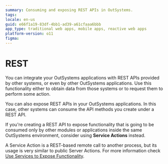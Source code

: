 ```yaml
---
summary: Consuming and exposing REST APIs in OutSystems.
tags: 
locale: en-us
guid: e66f1a19-83df-4bb1-ad39-a61cfaaa6bbb
app_type: traditional web apps, mobile apps, reactive web apps
platform-version: o11
figma:
---
```


# REST

You can integrate your OutSystems applications with REST APIs provided by other systems, or even by other OutSystems applications. Use this functionality either to obtain data from those systems or to request them to perform some action.

You can also expose REST APIs in your OutSystems applications. In this case, other systems can consume the API methods you create under a REST API.

<div class="info" markdown="1">

If you're creating a REST API to expose functionality that is going to be consumed only by other modules or applications inside the same OutSystems environment, consider using **Service Actions** instead.

A Service Action is a REST-based remote call to another process, but its usage is very similar to public Server Actions. For more information check [Use Services to Expose Functionality](../../building-apps/reuse-and-refactor/services.md).

</div>
